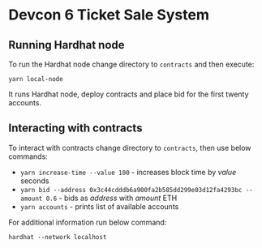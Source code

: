 # Devcon 6 Ticket Sale System

## Running Hardhat node
To run the Hardhat node change directory to `contracts` and then execute:
```shell
yarn local-node
```
It runs Hardhat node, deploy contracts and place bid for the first twenty accounts.

## Interacting with contracts
To interact with contracts change directory to `contracts`, then use below commands:
- `yarn increase-time --value 100` - increases block time by *value* seconds
- `yarn bid --address 0x3c44cdddb6a900fa2b585dd299e03d12fa4293bc --amount 0.6` - bids as *address* with *amount* ETH
- `yarn accounts` - prints list of available accounts

For additional information run below command:
```shell
hardhat --network localhost
```
